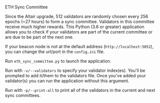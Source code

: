 ETH Sync Committee

Since the Altair upgrade, 512 validators are randomly chosen every 256 epochs (~27 hours) to form a sync committee. 
Validators in this committee receive much higher rewards. This Python (3.6 or greater) application allows you to check if your validators are
part of the current committee or are due to be part of the next one.

If your beacon node is not at the default address (`http://localhost:5052`), you can change the url/port in the 
`config.ini` file.

Run `eth_sync_committee.py` to launch the application.

Run with `-v/--validators` to specify your validator index(es). You'll be prompted to add it/them to the validators 
file. Once you've added your validator(s) you can run the application without this argument.

Run with `-p/--print-all` to print all of the validators in the current and next sync committees.